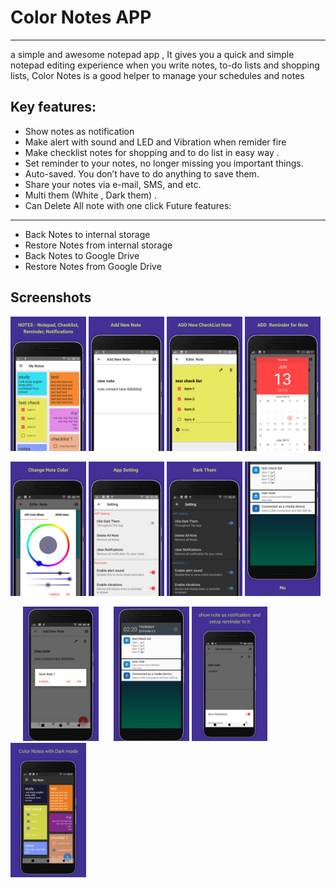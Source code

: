 # Color Notes APP 
-----------

 a simple and awesome notepad app , It gives you a quick and simple notepad editing experience 
when you write notes, to-do lists and  shopping lists,
Color Notes is a good helper to manage your schedules and notes

 Key features: 
-----------
* Show notes as notification 
* Make alert with sound and LED and Vibration when remider fire
* Make checklist  notes for shopping and to do list in easy way .
* Set reminder to your notes, no longer missing you important things.
* Auto-saved. You don’t have to do anything to save them.
* Share your notes via e-mail, SMS, and etc.
* Multi them (White , Dark them) .
* Can Delete All note with one click
Future features: 
-----------
* Back Notes to internal storage 
* Restore Notes from  internal storage
* Back Notes to Google Drive 
* Restore Notes from  Google Drive


Screenshots
-----------
<p float="left">
  <img src="screenshots/Nexus 6P - Screenshot 1.png" width="24%" />
  <img src="screenshots/Nexus 6P - Screenshot 2.png" width="24%" /> 
  <img src="screenshots/Nexus 6P - Screenshot 3.png" width="24%" />
  <img src="screenshots/Nexus 6P - Screenshot 4.png" width="24%" />

</p>
<p float="left">
  <img src="screenshots/Nexus 6P - Screenshot 5.png" width="24%" />
  <img src="screenshots/Nexus 6P - Screenshot 6.png" width="24%" />
  <img src="screenshots/Nexus 6P - Screenshot 7.png" width="24%" /> 
  <img src="screenshots/Nexus 6P - Screenshot 8.png" width="24%" />

</p>
<p float="left">
  <img src="screenshots/Nexus 6P - Screenshot 9.png" width="24%" hspace="20"/>
  <img src="screenshots/Nexus 6P - Screenshot 10.png" width="24%" />
  <img src="screenshots/Nexus 6P - Screenshot 11.png" width="24%" /> 
  <img src="screenshots/Nexus 6P - Screenshot 12.png" width="24%" />

</p>
